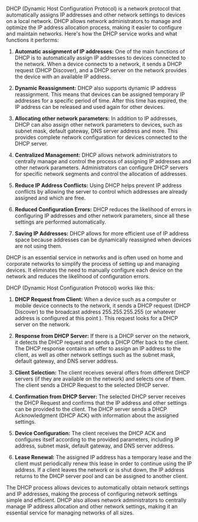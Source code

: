DHCP (Dynamic Host Configuration Protocol) is a network protocol that automatically assigns IP addresses and other network settings to devices on a local network. DHCP allows network administrators to manage and optimize the IP address allocation process, making it easier to configure and maintain networks. Here's how the DHCP service works and what functions it performs:

1. **Automatic assignment of IP addresses:** One of the main functions of DHCP is to automatically assign IP addresses to devices connected to the network. When a device connects to a network, it sends a DHCP request (DHCP Discover), and a DHCP server on the network provides the device with an available IP address.

2. **Dynamic Reassignment:** DHCP also supports dynamic IP address reassignment. This means that devices can be assigned temporary IP addresses for a specific period of time. After this time has expired, the IP address can be released and used again for other devices.

3. **Allocating other network parameters:** In addition to IP addresses, DHCP can also assign other network parameters to devices, such as subnet mask, default gateway, DNS server address and more. This provides complete network configuration for devices connected to the DHCP server.

4. **Centralized Management:** DHCP allows network administrators to centrally manage and control the process of assigning IP addresses and other network parameters. Administrators can configure DHCP servers for specific network segments and control the allocation of addresses.

5. **Reduce IP Address Conflicts:** Using DHCP helps prevent IP address conflicts by allowing the server to control which addresses are already assigned and which are free.

6. **Reduced Configuration Errors:** DHCP reduces the likelihood of errors in configuring IP addresses and other network parameters, since all these settings are performed automatically.

7. **Saving IP Addresses:** DHCP allows for more efficient use of IP address space because addresses can be dynamically reassigned when devices are not using them.

DHCP is an essential service in networks and is often used on home and corporate networks to simplify the process of setting up and managing devices. It eliminates the need to manually configure each device on the network and reduces the likelihood of configuration errors.

DHCP (Dynamic Host Configuration Protocol) works like this:

1. **DHCP Request from Client:** When a device such as a computer or mobile device connects to the network, it sends a DHCP request (DHCP Discover) to the broadcast address 255.255.255.255 (or whatever address is configured at this point ). This request looks for a DHCP server on the network.

2. **Response from DHCP Server:** If there is a DHCP server on the network, it detects the DHCP request and sends a DHCP Offer back to the client. The DHCP response contains an offer to assign an IP address to the client, as well as other network settings such as the subnet mask, default gateway, and DNS server address.

3. **Client Selection:** The client receives several offers from different DHCP servers (if they are available on the network) and selects one of them. The client sends a DHCP Request to the selected DHCP server.

4. **Confirmation from DHCP Server:** The selected DHCP server receives the DHCP Request and confirms that the IP address and other settings can be provided to the client. The DHCP server sends a DHCP Acknowledgment (DHCP ACK) with information about the assigned settings.

5. **Device Configuration:** The client receives the DHCP ACK and configures itself according to the provided parameters, including IP address, subnet mask, default gateway, and DNS server address.

6. **Lease Renewal:** The assigned IP address has a temporary lease and the client must periodically renew this lease in order to continue using the IP address. If a client leaves the network or is shut down, the IP address returns to the DHCP server pool and can be assigned to another client.

The DHCP process allows devices to automatically obtain network settings and IP addresses, making the process of configuring network settings simple and efficient. DHCP also allows network administrators to centrally manage IP address allocation and other network settings, making it an essential service for managing networks of all sizes.